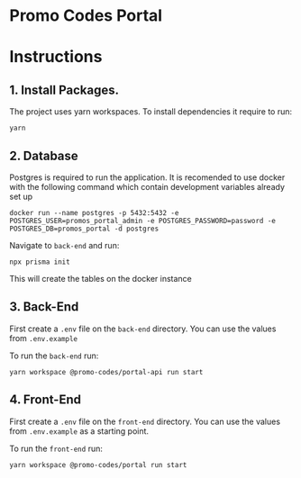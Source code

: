 # Promo Codes Portal

# Instructions

## 1. Install Packages.

The project uses yarn workspaces. To install dependencies it require to run:

```
yarn
```

## 2. Database

Postgres is required to run the application. It is recomended to use docker with the following command which contain development variables already set up

```
docker run --name postgres -p 5432:5432 -e POSTGRES_USER=promos_portal_admin -e POSTGRES_PASSWORD=password -e POSTGRES_DB=promos_portal -d postgres
```

Navigate to `back-end` and run:

```
npx prisma init
```

This will create the tables on the docker instance

## 3. Back-End

First create a `.env` file on the `back-end` directory. You can use the values from `.env.example`

To run the `back-end` run:

```
yarn workspace @promo-codes/portal-api run start
```

## 4. Front-End 

First create a `.env` file on the `front-end` directory. You can use the values from `.env.example` as a starting point. 

To run the `front-end` run:

```
yarn workspace @promo-codes/portal run start
```
